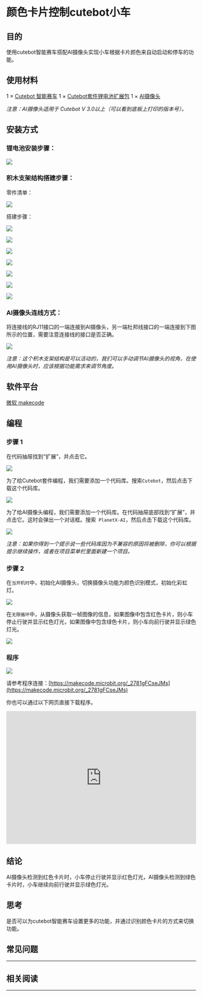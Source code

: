 # 颜色卡片控制cutebot小车

## 目的
使用cutebot智能赛车搭配AI摄像头实现小车根据卡片颜色来自动启动和停车的功能。

## 使用材料
1 × [Cutebot 智能赛车](https://www.elecfreaks.com/micro-bit-smart-cutebot.html)
1 × [Cutebot套件锂电池扩展包](https://www.elecfreaks.com/cutebot-lithium-battery-pack.html)
1 × [AI摄像头](https://www.elecfreaks.com/elecfreaks-smart-ai-lens-kit.html)


*注意：AI摄像头适用于 Cutebot V 3.0以上（可以看到底板上打印的版本号）。*

## 安装方式
### 锂电池安装步骤：

![](./images/cutebot-step-01.png)

### 积木支架结构搭建步骤：

零件清单：

![](./images/cutebot-step-02.png)

搭建步骤：

![](./images/cutebot-step-03.png)

![](./images/cutebot-step-04.png)

![](./images/cutebot-step-05.png)

![](./images/cutebot-step-06.png)

![](./images/cutebot-step-07.png)

![](./images/cutebot-step-08.png)

![](./images/cutebot-step-09.png)



### AI摄像头连线方式：
将连接线的RJ11接口的一端连接到AI摄像头，另一端杜邦线接口的一端连接到下图所示的位置，需要注意连接线的接口是否正确。

![](./images/cutebot-step-10.png)

*注意：这个积木支架结构是可以活动的，我们可以手动调节AI摄像头的视角，在使用AI摄像头时，应该根据功能需求来调节角度。*

## 软件平台
[微软 makecode](https://makecode.microbit.org/#)

## 编程

### 步骤 1
在代码抽屉找到“扩展”，并点击它。

![](./images/cutebot-case-24-01.png)

为了给Cutebot套件编程，我们需要添加一个代码库。搜索`Cutebot`，然后点击下载这个代码库。

![](./images/cutebot-case-24-02.png)


为了给AI摄像头编程，我们需要添加一个代码库。在代码抽屉底部找到“扩展”，并点击它。这时会弹出一个对话框。搜索` PlanetX-AI`，然后点击下载这个代码库。

![](./images/cutebot-case-24-03.png)


*注意：如果你得到一个提示说一些代码库因为不兼容的原因将被删除，你可以根据提示继续操作，或者在项目菜单栏里面新建一个项目。*

### 步骤 2

在`当开机时`中，初始化AI摄像头，切换摄像头功能为颜色识别模式，初始化彩虹灯。

![](./images/cutebot-case-24-04.png)

在`无限循环`中，从摄像头获取一帧图像的信息，如果图像中包含红色卡片，则小车停止行驶并显示红色灯光，如果图像中包含绿色卡片，则小车向前行驶并显示绿色灯光。

![](./images/cutebot-case-24-05.png)

### 程序

![](./images/cutebot-case-24-06.png)

请参考程序连接：[https://makecode.microbit.org/_2781gFCseJMs](https://makecode.microbit.org/_2781gFCseJMs)

你也可以通过以下网页直接下载程序。

<div style="position:relative;height:0;padding-bottom:70%;overflow:hidden;">
<iframe style="position:absolute;top:0;left:0;width:100%;height:100%;" src="https://makecode.microbit.org/#pub:https://makecode.microbit.org/_2781gFCseJMs" frameborder="0" sandbox="allow-popups allow-forms allow-scripts allow-same-origin">
</iframe>
</div>  


## 结论

AI摄像头检测到红色卡片时，小车停止行驶并显示红色灯光，AI摄像头检测到绿色卡片时，小车继续向前行驶并显示绿色灯光。




## 思考

是否可以为cutebot智能赛车设置更多的功能，并通过识别颜色卡片的方式来切换功能。

## 常见问题
---
## 相关阅读  
---